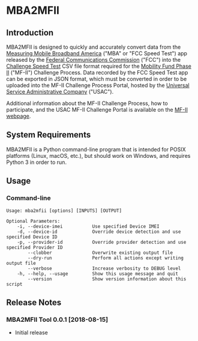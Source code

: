 # MBA2MFII

## Introduction

MBA2MFII is designed to quickly and accurately convert data from the [Measuring Mobile Broadband America](https://www.fcc.gov/general/measuring-mobile-broadband-performance) ("MBA" or "FCC Speed Test") app released by the [Federal Communications Commission](https://www.fcc.gov/) ("FCC") into the [Challenge Speed Test](https://www.usac.org/_res/documents/hc/pdf/MF-II-Challenge-Process_Data-Specifications.pdf) CSV file format required for the [Mobility Fund Phase II](https://www.fcc.gov/mobility-fund-phase-2) ("MF-II") Challenge Process.  Data recorded by the FCC Speed Test app can be exported in JSON format, which must be converted in order to be uploaded into the MF-II Challenge Process Portal, hosted by the [Universal Service Administrative Company](https://www.usac.org/) ("USAC").

Additional information about the MF-II Challenge Process, how to participate, and the USAC MF-II Challenge Portal is available on the [MF-II webpage](https://www.fcc.gov/mobility-fund-phase-2).

## System Requirements

MBA2MFII is a Python command-line program that is intended for POSIX platforms (Linux, macOS, etc.), but should work on Windows, and requires Python 3 in order to run.

## Usage

### Command-line

```console
Usage: mba2mfii [options] [INPUTS] [OUTPUT]

Optional Parameters:
    -i, --device-imei           Use specified Device IMEI
    -d, --device-id             Override device detection and use specified Device ID
    -p, --provider-id           Override provider detection and use specified Provider ID
        --clobber               Overwrite existing output file
        --dry-run               Perform all actions except writing output file
        --verbose               Increase verbosity to DEBUG level
    -h, --help, --usage         Show this usage message and quit
        --version               Show version information about this script
```

## Release Notes

### MBA2MFII Tool 0.0.1 [2018-08-15]

* Initial release

